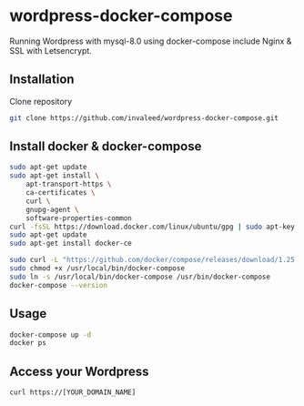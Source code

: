 # wordpress-docker-compose

Running Wordpress with mysql-8.0 using docker-compose include Nginx & SSL with Letsencrypt.

## Installation

Clone repository

```bash
git clone https://github.com/invaleed/wordpress-docker-compose.git
```

## Install docker & docker-compose

```bash
sudo apt-get update
sudo apt-get install \
    apt-transport-https \
    ca-certificates \
    curl \
    gnupg-agent \
    software-properties-common
curl -fsSL https://download.docker.com/linux/ubuntu/gpg | sudo apt-key add -
sudo apt-get update
sudo apt-get install docker-ce
```

```bash
sudo curl -L "https://github.com/docker/compose/releases/download/1.25.4/docker-compose-$(uname -s)-$(uname -m)" -o /usr/local/bin/docker-compose
sudo chmod +x /usr/local/bin/docker-compose
sudo ln -s /usr/local/bin/docker-compose /usr/bin/docker-compose
docker-compose --version
```

## Usage

```bash
docker-compose up -d
docker ps
```

## Access your Wordpress
```
curl https://[YOUR_DOMAIN_NAME]
```
